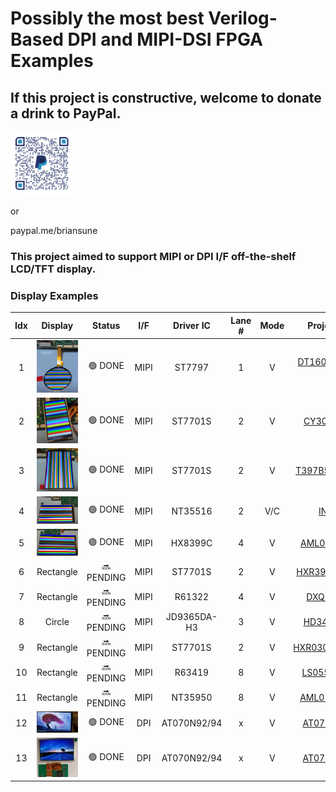 # Possibly the most best Verilog-Based DPI and MIPI-DSI FPGA Examples

## If this project is constructive, welcome to donate a drink to PayPal.

<img src="images/qrcode.png" style="height:20%; width:20%">

or 

paypal.me/briansune

### This project aimed to support MIPI or DPI I/F off-the-shelf LCD/TFT display.

### Display Examples

|Idx|Display|Status|I/F|Driver IC|Lane #|Mode|Project Link|FPGA|IDE|FPS|W,H,BPP|
|:-:|:-:|:-:|:-:|:-:|:-:|:-:|:-:|:-:|:-:|:-:|:-:|
|  1 | <img src="./images/1p6inch_lcd.png">  | 🟢 DONE    | MIPI | ST7797       | 1 | V   | [DT160BQ-C12-01](https://github.com/briansune/Kintex-7-MIPI-DSI-1.6-inch-LCD) | XC7,ZU | Vivado 2020.2 | 60 |   400,400,[16,24] |
|  2 | <img src="./images/2p95inch_lcd.png"> | 🟢 DONE    | MIPI | ST7701S      | 2 | V   | [CY300H4003](https://github.com/briansune/Kintex-7-MIPI-DSI-2.95-inch-LCD)    | XC7,ZU | Vivado 2020.2 | 60 |   360,640,[16,24] |
|  3 | <img src="./images/3p97inch_lcd.png"> | 🟢 DONE    | MIPI | ST7701S      | 2 | V   | [T397B5-C24-02](https://github.com/briansune/Kintex-7-MIPI-DSI-3.97-inch-LCD) | XC7,ZU | Vivado 2020.2 | 60 |   480,800,[16,24] |
|  4 | <img src="./images/4p5inch_lcd.png">  | 🟢 DONE    | MIPI | NT35516      | 2 | V/C | [INX4.5](https://github.com/briansune/Kintex-7-MIPI-DSI-4.5-inch-LCD)         | XC7,ZU | Vivado 2020.2 | 60 |   540,960,[16,24] |
|  5 | <img src="./images/5p5inch_lcd.png">  | 🟢 DONE    | MIPI | HX8399C      | 4 | V   | [AML055T012A](https://github.com/briansune/Kintex-7-MIPI-DSI-5.5-inch-LCD)    | XC7,ZU | Vivado 2020.2 | 60 | 1080,1920,[16,24] |
|  6 | Rectangle | 🔜 PENDING | MIPI | ST7701S      | 2 | V   | [HXR397HS25PIN]()                                                             | XC7,ZU | Vivado 2020.2 | 60 |   480,800,[16,24] |
|  7 | Rectangle | 🔜 PENDING | MIPI | R61322       | 4 | V   | [DXQ5D0039]()                                                                 | XC7,ZU | Vivado 2020.2 | 60 | 1080,1920,[16,24] |
|  8 | Circle    | 🔜 PENDING | MIPI | JD9365DA-H3  | 3 | V   | [HD34003C39]()                                                                | XC7,ZU | Vivado 2020.2 | 60 |   800,800,[16,24] |
|  9 | Rectangle | 🔜 PENDING | MIPI | ST7701S      | 2 | V   | [HXR030HSD40PIN]()                                                            | XC7,ZU | Vivado 2020.2 | 60 |   360,640,[16,24] |
| 10 | Rectangle | 🔜 PENDING | MIPI | R63419       | 8 | V   | [LS055R1SX04]()                                                               | XC7,ZU | Vivado 2020.2 | 60 | 1440,2560,[16,24] |
| 11 | Rectangle | 🔜 PENDING | MIPI | NT35950      | 8 | V   | [AML055D105G]()                                                               | XC7,ZU | Vivado 2020.2 | 60 | 2160,3840,[16,24] |
| 12 | <img src="./images/7inch_lcd.png">    | 🟢 DONE    | DPI  | AT070N92/94  | x | V   | [AT070N92/94](https://github.com/briansune/max-II-cpld-sdram-tft-driver)      | MAX II | Quartus       | 60 |   800,480,24      |
| 13 | <img src="./images/5inch_lcd_s3.png"> | 🟢 DONE    | DPI  | AT070N92/94  | x | V   | [AT070N92/94](https://github.com/briansune/Spartan_3_sdram_ftf_driver)        | XC3    | ISE 14.7      | 60 |   800,480,24      |